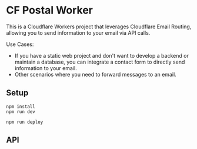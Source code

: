 # CF Postal Worker

This is a Cloudflare Workers project that leverages Cloudflare Email Routing, allowing you to send information to your email via API calls.

Use Cases:
- If you have a static web project and don't want to develop a backend or maintain a database, you can integrate a contact form to directly send information to your email.
- Other scenarios where you need to forward messages to an email.

## Setup

```
npm install
npm run dev
```

```
npm run deploy
```

## API
